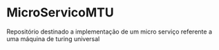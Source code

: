 # MicroServicoMTU
Repositório destinado a implementação de um micro serviço referente a uma máquina de turing universal
